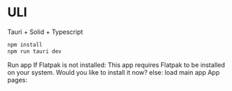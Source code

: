 # ULI

Tauri + Solid + Typescript

```bash
npm install
npm run tauri dev
```

Run app
If Flatpak is not installed: This app requires Flatpak to be installed on your system. Would you like to install it now?
else: load main app
App pages:
